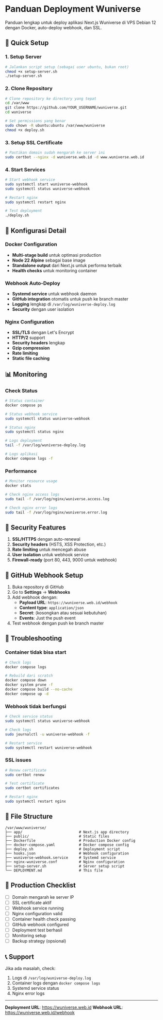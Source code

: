 # Panduan Deployment Wuniverse

Panduan lengkap untuk deploy aplikasi Next.js Wuniverse di VPS Debian 12 dengan Docker, auto-deploy webhook, dan SSL.

## 🚀 Quick Setup

### 1. Setup Server
```bash
# Jalankan script setup (sebagai user ubuntu, bukan root)
chmod +x setup-server.sh
./setup-server.sh
```

### 2. Clone Repository
```bash
# Clone repository ke directory yang tepat
cd /var/www
git clone https://github.com/YOUR_USERNAME/wuniverse.git
cd wuniverse

# Set permissions yang benar
sudo chown -R ubuntu:ubuntu /var/www/wuniverse
chmod +x deploy.sh
```

### 3. Setup SSL Certificate
```bash
# Pastikan domain sudah mengarah ke server ini
sudo certbot --nginx -d wuniverse.web.id -d www.wuniverse.web.id
```

### 4. Start Services
```bash
# Start webhook service
sudo systemctl start wuniverse-webhook
sudo systemctl status wuniverse-webhook

# Restart nginx
sudo systemctl restart nginx

# Test deployment
./deploy.sh
```

## 🔧 Konfigurasi Detail

### Docker Configuration
- **Multi-stage build** untuk optimasi production
- **Node 22 Alpine** sebagai base image
- **Standalone output** dari Next.js untuk performa terbaik
- **Health checks** untuk monitoring container

### Webhook Auto-Deploy
- **Systemd service** untuk webhook daemon
- **GitHub integration** otomatis untuk push ke branch master
- **Logging** lengkap di `/var/log/wuniverse-deploy.log`
- **Security** dengan user isolation

### Nginx Configuration
- **SSL/TLS** dengan Let's Encrypt
- **HTTP/2** support
- **Security headers** lengkap
- **Gzip compression**
- **Rate limiting**
- **Static file caching**

## 📊 Monitoring

### Check Status
```bash
# Status container
docker compose ps

# Status webhook service
sudo systemctl status wuniverse-webhook

# Status nginx
sudo systemctl status nginx

# Logs deployment
tail -f /var/log/wuniverse-deploy.log

# Logs aplikasi
docker compose logs -f
```

### Performance
```bash
# Monitor resource usage
docker stats

# Check nginx access logs
sudo tail -f /var/log/nginx/wuniverse.access.log

# Check nginx error logs
sudo tail -f /var/log/nginx/wuniverse.error.log
```

## 🔐 Security Features

1. **SSL/HTTPS** dengan auto-renewal
2. **Security headers** (HSTS, XSS Protection, etc.)
3. **Rate limiting** untuk mencegah abuse
4. **User isolation** untuk webhook service
5. **Firewall-ready** (port 80, 443, 9000 untuk webhook)

## 🔄 GitHub Webhook Setup

1. Buka repository di GitHub
2. Go to **Settings** → **Webhooks**
3. Add webhook dengan:
   - **Payload URL**: `https://wuniverse.web.id/webhook`
   - **Content type**: `application/json`
   - **Secret**: (kosongkan atau sesuai kebutuhan)
   - **Events**: Just the push event
4. Test webhook dengan push ke branch master

## 🐛 Troubleshooting

### Container tidak bisa start
```bash
# Check logs
docker compose logs

# Rebuild dari scratch
docker compose down
docker system prune -f
docker compose build --no-cache
docker compose up -d
```

### Webhook tidak berfungsi
```bash
# Check service status
sudo systemctl status wuniverse-webhook

# Check logs
sudo journalctl -u wuniverse-webhook -f

# Restart service
sudo systemctl restart wuniverse-webhook
```

### SSL issues
```bash
# Renew certificate
sudo certbot renew

# Test certificate
sudo certbot certificates

# Restart nginx
sudo systemctl restart nginx
```

## 📁 File Structure

```
/var/www/wuniverse/
├── app/                          # Next.js app directory
├── public/                       # Static files
├── Dockerfile                    # Production Docker config
├── docker-compose.yaml           # Docker compose config
├── deploy.sh                     # Deployment script
├── hooks.json                    # Webhook configuration
├── wuniverse-webhook.service     # Systemd service
├── nginx-wuniverse.conf          # Nginx configuration
├── setup-server.sh               # Server setup script
└── DEPLOYMENT.md                 # This file
```

## 🎯 Production Checklist

- [ ] Domain mengarah ke server IP
- [ ] SSL certificate aktif
- [ ] Webhook service running
- [ ] Nginx configuration valid
- [ ] Container health check passing
- [ ] GitHub webhook configured
- [ ] Deployment test berhasil
- [ ] Monitoring setup
- [ ] Backup strategy (opsional)

## 📞 Support

Jika ada masalah, check:
1. Logs di `/var/log/wuniverse-deploy.log`
2. Container logs dengan `docker compose logs`
3. Systemd service status
4. Nginx error logs

---

**Deployment URL**: https://wuniverse.web.id
**Webhook URL**: https://wuniverse.web.id/webhook